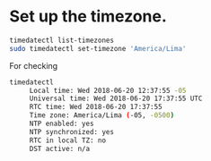 <!-- TITLE: Linux/Timezone -->

# Set up the timezone.



```sh
timedatectl list-timezones
sudo timedatectl set-timezone 'America/Lima'
```
 For checking
 
 ```sh
timedatectl 
      Local time: Wed 2018-06-20 12:37:55 -05
      Universal time: Wed 2018-06-20 17:37:55 UTC
      RTC time: Wed 2018-06-20 17:37:55
      Time zone: America/Lima (-05, -0500)
      NTP enabled: yes
      NTP synchronized: yes
      RTC in local TZ: no
      DST active: n/a
```
 